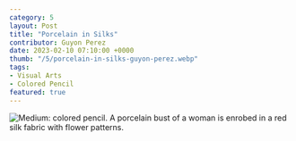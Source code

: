 ```yaml
---
category: 5
layout: Post
title: "Porcelain in Silks"
contributor: Guyon Perez
date: 2023-02-10 07:10:00 +0000
thumb: "/5/porcelain-in-silks-guyon-perez.webp"
tags: 
- Visual Arts
- Colored Pencil
featured: true
---
```

<div class="center">
    <img src="{{ site.baseurl }}/uploads/5/porcelain-in-silks-guyon-perez.jpg"
        alt="Medium: colored pencil. A porcelain bust of a woman is enrobed in a red silk fabric with flower patterns.">
</div>
